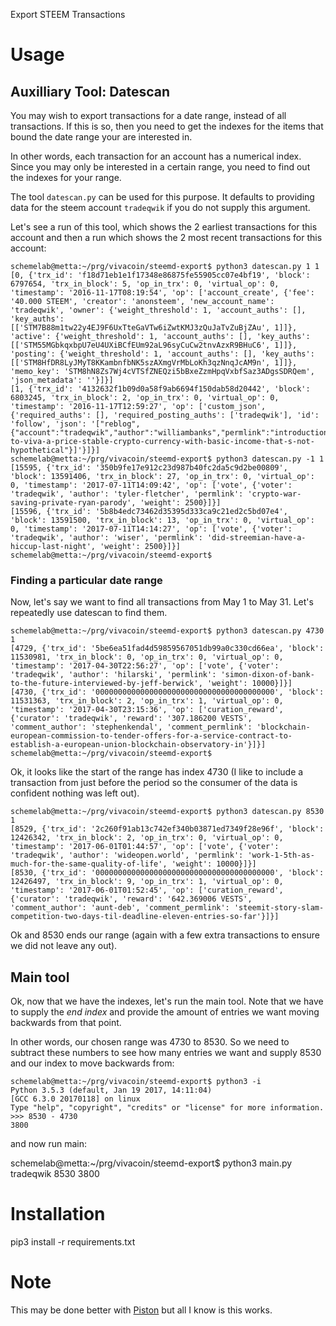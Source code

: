 Export STEEM Transactions

# Usage

## Auxilliary Tool: Datescan

You may wish to export transactions for a date range, instead of all
transactions. If this is so, then you need to get the indexes for the
items that bound the date range your are interested in.

In other words, each transaction for an account has a numerical index. Since
you may only be interested in a certain range, you need to find out
the indexes for your range.

The tool `datescan.py` can be used for this purpose. It defaults to
providing data for the steem account `tradeqwik` if you do not supply
this argument.

Let's see a run of this tool, which shows the 2 earliest transactions
for this account and then a run which shows the 2 most recent
transactions for this account:

```
schemelab@metta:~/prg/vivacoin/steemd-export$ python3 datescan.py 1 1
[0, {'trx_id': 'f18d71eb1e1f17348e86875fe55905cc07e4bf19', 'block': 6797654, 'trx_in_block': 5, 'op_in_trx': 0, 'virtual_op': 0, 'timestamp': '2016-11-17T08:19:54', 'op': ['account_create', {'fee': '40.000 STEEM', 'creator': 'anonsteem', 'new_account_name': 'tradeqwik', 'owner': {'weight_threshold': 1, 'account_auths': [], 'key_auths': [['STM7B88m1tw22y4EJ9F6UxTteGaVTw6iZwtKMJ3zQuJaTvZuBjZAu', 1]]}, 'active': {'weight_threshold': 1, 'account_auths': [], 'key_auths': [['STM55MGbkqxbpU7eU4UXiBCfEUm92aL96syCuCw2tnvAzxR9BHuC6', 1]]}, 'posting': {'weight_threshold': 1, 'account_auths': [], 'key_auths': [['STM8HfDR8LyJMyT8KKambnfbNK5szAXmgVrMbLoKh3qzNnqJcAM9n', 1]]}, 'memo_key': 'STM8hN8Zs7Wj4cVTSfZNEQzi5bBxeZzmHpqVxbfSaz3ADgsSDRQem', 'json_metadata': ''}]}]
[1, {'trx_id': '4132632f1b09d0a58f9ab6694f150dab58d20442', 'block': 6803245, 'trx_in_block': 2, 'op_in_trx': 0, 'virtual_op': 0, 'timestamp': '2016-11-17T12:59:27', 'op': ['custom_json', {'required_auths': [], 'required_posting_auths': ['tradeqwik'], 'id': 'follow', 'json': '["reblog",{"account":"tradeqwik","author":"williambanks","permlink":"introduction-to-viva-a-price-stable-crypto-currency-with-basic-income-that-s-not-hypothetical"}]'}]}]
schemelab@metta:~/prg/vivacoin/steemd-export$ python3 datescan.py -1 1
[15595, {'trx_id': '350b9fe17e912c23d987b40fc2da5c9d2be00809', 'block': 13591406, 'trx_in_block': 27, 'op_in_trx': 0, 'virtual_op': 0, 'timestamp': '2017-07-11T14:09:42', 'op': ['vote', {'voter': 'tradeqwik', 'author': 'tyler-fletcher', 'permlink': 'crypto-war-saving-private-ryan-parody', 'weight': 2500}]}]
[15596, {'trx_id': '5b8b4edc73462d35395d333ca9c21ed2c5bd07e4', 'block': 13591500, 'trx_in_block': 13, 'op_in_trx': 0, 'virtual_op': 0, 'timestamp': '2017-07-11T14:14:27', 'op': ['vote', {'voter': 'tradeqwik', 'author': 'wiser', 'permlink': 'did-streemian-have-a-hiccup-last-night', 'weight': 2500}]}]
schemelab@metta:~/prg/vivacoin/steemd-export$
```

### Finding a particular date range

Now, let's say we want to find all transactions from May 1 to May
31. Let's repeatedly use datescan to find them.

```
schemelab@metta:~/prg/vivacoin/steemd-export$ python3 datescan.py 4730 1
[4729, {'trx_id': '5be6ea51fad4d59859567051db99a0c330cd66ea', 'block': 11530981, 'trx_in_block': 0, 'op_in_trx': 0, 'virtual_op': 0, 'timestamp': '2017-04-30T22:56:27', 'op': ['vote', {'voter': 'tradeqwik', 'author': 'hilarski', 'permlink': 'simon-dixon-of-bank-to-the-future-interviewed-by-jeff-berwick', 'weight': 10000}]}]
[4730, {'trx_id': '0000000000000000000000000000000000000000', 'block': 11531363, 'trx_in_block': 2, 'op_in_trx': 1, 'virtual_op': 0, 'timestamp': '2017-04-30T23:15:36', 'op': ['curation_reward', {'curator': 'tradeqwik', 'reward': '307.186200 VESTS', 'comment_author': 'stephenkendal', 'comment_permlink': 'blockchain-european-commission-to-tender-offers-for-a-service-contract-to-establish-a-european-union-blockchain-observatory-in'}]}]
schemelab@metta:~/prg/vivacoin/steemd-export$
```

Ok, it looks like the start of the range has index 4730 (I like to
include a transaction from just before the period so the consumer of
the data is confident nothing was left out).

```
schemelab@metta:~/prg/vivacoin/steemd-export$ python3 datescan.py 8530 1
[8529, {'trx_id': '2c260f91ab13c742ef340b03871ed7349f28e96f', 'block': 12426342, 'trx_in_block': 2, 'op_in_trx': 0, 'virtual_op': 0, 'timestamp': '2017-06-01T01:44:57', 'op': ['vote', {'voter': 'tradeqwik', 'author': 'wideopen.world', 'permlink': 'work-1-5th-as-much-for-the-same-quality-of-life', 'weight': 10000}]}]
[8530, {'trx_id': '0000000000000000000000000000000000000000', 'block': 12426497, 'trx_in_block': 9, 'op_in_trx': 1, 'virtual_op': 0, 'timestamp': '2017-06-01T01:52:45', 'op': ['curation_reward', {'curator': 'tradeqwik', 'reward': '642.369006 VESTS', 'comment_author': 'aunt-deb', 'comment_permlink': 'steemit-story-slam-competition-two-days-til-deadline-eleven-entries-so-far'}]}]
```

Ok and 8530 ends our range (again with a few extra transactions to
ensure we did not leave any out).

## Main tool

Ok, now that we have the indexes, let's run the main tool. Note that
we have to supply the *end index* and provide the amount of entries we
want moving backwards from that point.

In other words, our chosen range was 4730 to 8530. So we need to
subtract these numbers to see how many entries we want and supply 8530
and our index to move backwards from:

```
schemelab@metta:~/prg/vivacoin/steemd-export$ python3 -i
Python 3.5.3 (default, Jan 19 2017, 14:11:04)
[GCC 6.3.0 20170118] on linux
Type "help", "copyright", "credits" or "license" for more information.
>>> 8530 - 4730
3800
```

and now run main:

schemelab@metta:~/prg/vivacoin/steemd-export$ python3 main.py tradeqwik 8530 3800



# Installation

pip3 install -r requirements.txt

# Note

This may be done better with [Piston](https://github.com/xeroc/piston-lib)
but all I know is this works.

